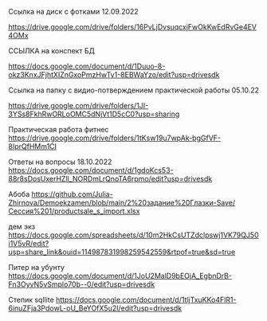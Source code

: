 Ссылка на диск с фотками 12.09.2022

https://drive.google.com/drive/folders/16PvLjDvsuqcxjFwOkKwEdRvGe4EV4OMx 

ССЫЛКА на конспект БД

https://docs.google.com/document/d/1Duuo-8-okz3KnxJFjhtXIZnGxoPmzHwTy1-8EBWaYzo/edit?usp=drivesdk

Ссылка на папку с видио-потверждением практической работы 05.10.22

https://drive.google.com/drive/folders/1JI-3YSs8FkhRwORLoOMC5dNjVt1D5cC0?usp=sharing

Практическая работа фитнес
https://drive.google.com/drive/folders/1tKsw19u7wpAk-bgGfVF-8IprQfHMm1CI 

Ответы на вопросы 18.10.2022
https://docs.google.com/document/d/1gdoKcs53-88r8sDosUxerHZll_NORDmLrQnoTA6rpmo/edit?usp=drivesdk 

Абоба
https://github.com/Julia-Zhirnova/Demoekzamen/blob/main/2%20задание%20Глазки-Save/Сессия%201/productsale_s_import.xlsx 

дем экз
https://docs.google.com/spreadsheets/d/10m2HkCsUTZdclpswj1VK79QJ50i1V5vR/edit?usp=share_link&ouid=114987831998259542559&rtpof=true&sd=true


Питер на убунту https://docs.google.com/document/d/1JoU2MalD9bEOjA_EgbnDrB-Fn3OyvN5vSmplo70b--0/edit?usp=drivesdk 

Степик sqllite https://docs.google.com/document/d/1tljTxuKKo4FlR1-6inuZFja3PdowL-oU_BeYOfX5u2I/edit?usp=drivesdk 
